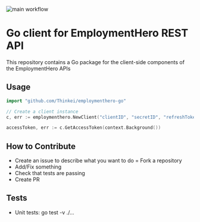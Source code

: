 ![main workflow](https://github.com/Thinkei/employmenthero-go/actions/workflows/go.yml/badge.svg)

# Go client for EmploymentHero REST API
This repository contains a Go package for the client-side components of the EmploymentHero APIs

## Usage

```go
import "github.com/Thinkei/employmenthero-go"

// Create a client instance
c, err := employmenthero.NewClient("clientID", "secretID", "refreshToken", "apiHost")

accessToken, err := c.GetAccessToken(context.Background())
```

## How to Contribute

- Create an issue to describe what you want to do
= Fork a repository
- Add/Fix something
- Check that tests are passing
- Create PR

## Tests

- Unit tests: go test -v ./...


